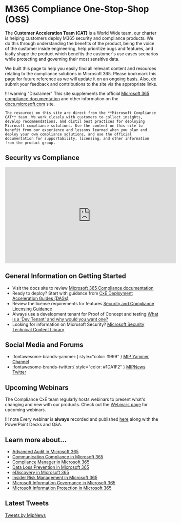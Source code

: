 # M365 Compliance One-Stop-Shop (OSS)

The **Customer Acceleration Team (CAT)** is a World Wide team, our charter is helping customers deploy M365 security and compliance products. We do this through understanding the benefits of the product, being the voice of the customer inside engineering, help prioritize bugs and features,  and lastly shape the product which benefits the customer's use cases scenarios while protecting and governing their most sensitive data.

We built this page to help you easily find all relevant content and resources relating to the compliance solutions in Microsoft 365. Please bookmark this page for future reference as we will update it on an ongoing basis. Also, do submit your feedback and contributions to the site via the appropriate links.

!!! warning "Disclaimer"
    This site supplements the official [Microsoft 365 compliance documentation](https://docs.microsoft.com/microsoft-365/compliance/) and other information on the [docs.microsoft.com](https://docs.microsoft.com) site.

    The resources on this site are direct from the **Microsoft Compliance CAT** team. We work closely with customers to collect insights, develop recommendations, and distil best practices for deploying Microsoft compliance solutions. Use the content on this site to benefit from our experience and lessons learned when you plan and deploy your own compliance solutions, and use the official documentation for supportability, licensing, and other information from the product group.

## Security vs Compliance

<iframe width="560" height="315" src="https://www.youtube-nocookie.com/embed/9QZ4IRko0pU" title="YouTube video player" frameborder="0" allow="accelerometer; autoplay; clipboard-write; encrypted-media; gyroscope; picture-in-picture" allowfullscreen></iframe>

## General Information on Getting Started

* Visit the docs site to review [Microsoft 365 Compliance documentation](https://docs.microsoft.com/en-us/microsoft-365/compliance/?view=o365-worldwide)
* Ready to deploy? Start with guidance from [CxE Deployment Acceleration Guides (DAGs)](dag)
* Review the license requirements for features [Security and Compliance Licensing Guidance](https://docs.microsoft.com/en-us/office365/servicedescriptions/microsoft-365-service-descriptions/microsoft-365-tenantlevel-services-licensing-guidance/microsoft-365-security-compliance-licensing-guidance)
* Always use a development tenant for Proof of Concept and testing [What is a 'Dev Tenant' and why would you want one?](https://techcommunity.microsoft.com/t5/microsoft-365-pnp-blog/what-is-a-dev-tenant-and-why-would-you-want-one/ba-p/2036610)
* Looking for information on Microsoft Security? [Microsoft Security Technical Content Library](https://www.microsoft.com/en-us/security/content-library/)

## Social Media and Forums

* :fontawesome-brands-yammer:{ style="color: #999" } [MIP Yammer Channel](https://aka.ms/MIPC/AskMIPTeam)
* :fontawesome-brands-twitter:{ style="color: #1DA1F2" } [MIPNews Twitter](https://twitter.com/MIPNews)

## Upcoming Webinars

The Compliance CxE team regularly hosts webinars to present what's changing and new with our products.  Check out the [Webinars page](webinars) for upcoming webinars. 

!!! note
    Every webinar is **always** recorded and published [here](webinars/#past-webinars) along with the PowerPoint Decks and Q&A.

## Learn more about...

* [Advanced Audit in Microsoft 365](resources\audit)
* [Communication Compliance in Microsoft 365](resources\cc)
* [Compliance Manager in Microsoft 365](resources\cm)
* [Data Loss Prevention in Microsoft 365](resources\dlp)
* [eDiscovery in Microsoft 365](resources\aed)
* [Insider Risk Management in Microsoft 365](resources\ir)
* [Microsoft Information Governance in Microsoft 365](resources\mig)
* [Microsoft Information Protection in Microsoft 365](resources\mip)

## Latest Tweets

<a class="twitter-timeline" href="https://twitter.com/MipNews?ref_src=twsrc%5Etfw">Tweets by MipNews</a> <script async src="https://platform.twitter.com/widgets.js" charset="utf-8"></script>